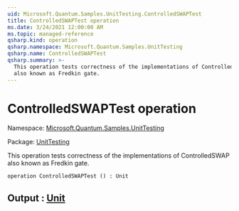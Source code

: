 ```yaml
---
uid: Microsoft.Quantum.Samples.UnitTesting.ControlledSWAPTest
title: ControlledSWAPTest operation
ms.date: 3/24/2021 12:00:00 AM
ms.topic: managed-reference
qsharp.kind: operation
qsharp.namespace: Microsoft.Quantum.Samples.UnitTesting
qsharp.name: ControlledSWAPTest
qsharp.summary: >-
  This operation tests correctness of the implementations of ControlledSWAP
  also known as Fredkin gate.
---
```


# ControlledSWAPTest operation

Namespace: [Microsoft.Quantum.Samples.UnitTesting](xref:Microsoft.Quantum.Samples.UnitTesting)

Package: [UnitTesting](https://nuget.org/packages/UnitTesting)


This operation tests correctness of the implementations of ControlledSWAPalso known as Fredkin gate.

```qsharp
operation ControlledSWAPTest () : Unit
```


## Output : [Unit](xref:microsoft.quantum.lang-ref.unit)

